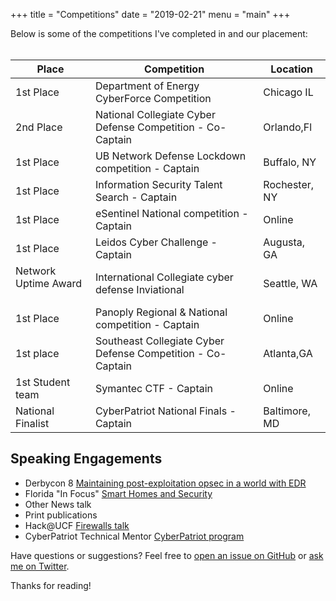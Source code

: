 +++
title = "Competitions"
date = "2019-02-21"
menu = "main"
+++

Below is some of the competitions I've completed in and our placement: <br /> <br />

  Place		    | Competition   								|  Location	|
  ------------- | ----------------------------------------------| ------------ |
1st Place &nbsp;| Department of Energy CyberForce Competition   |	Chicago IL	|
2nd Place &nbsp;| National Collegiate Cyber Defense Competition - Co-Captain  &nbsp; | Orlando,Fl |				|
1st Place &nbsp; | UB Network Defense Lockdown competition - Captain &nbsp;| Buffalo, NY
1st Place&nbsp;	| Information Security Talent Search - Captain &nbsp;| Rochester, NY	|
1st Place &nbsp;| eSentinel National competition - Captain &nbsp; |	Online |
1st Place &nbsp;| Leidos Cyber Challenge - Captain &nbsp; |	Augusta, GA	|
Network Uptime Award &nbsp; | International Collegiate cyber defense Inviational &nbsp; | Seattle, WA
1st Place &nbsp; | Panoply Regional & National competition - Captain &nbsp;| Online
1st place &nbsp;| Southeast Collegiate Cyber Defense Competition - Co-Captain &nbsp;| Atlanta,GA	|
1st Student team &nbsp; | Symantec CTF - Captain &nbsp; | Online				
National Finalist &nbsp;| CyberPatriot National Finals - Captain &nbsp;| Baltimore, MD


## Speaking Engagements


* Derbycon 8 [Maintaining post-exploitation opsec in a world with EDR](https://www.derbycon.com/friday-schedule/#event-50)
* Florida "In Focus" [Smart Homes and Security](https://spectruminfocus.com/section/in-focus/in-focus-shows/2018/11/27/smart-homes-and-security-part-1)
* Other News talk
* Print publications
* Hack@UCF [Firewalls talk](https://www.hackucf.org/firewalls-10-26-18/)
* CyberPatriot Technical Mentor [CyberPatriot program](https://uscyberpatriot.org)

Have questions or suggestions? Feel free to [open an issue on GitHub](https://github.com/spf13/hugo/issues/new) or [ask me on Twitter](https://twitter.com/spf13).

Thanks for reading!
